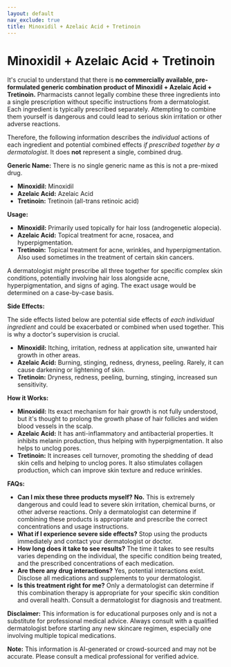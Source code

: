 ```yaml
---
layout: default
nav_exclude: true
title: Minoxidil + Azelaic Acid + Tretinoin
---
```


# Minoxidil + Azelaic Acid + Tretinoin

It's crucial to understand that there is **no commercially available, pre-formulated generic combination product of Minoxidil + Azelaic Acid + Tretinoin.**  Pharmacists cannot legally combine these three ingredients into a single prescription without specific instructions from a dermatologist.  Each ingredient is typically prescribed separately.  Attempting to combine them yourself is dangerous and could lead to serious skin irritation or other adverse reactions.

Therefore, the following information describes the *individual* actions of each ingredient and potential combined effects *if prescribed together by a dermatologist*.  It does **not** represent a single, combined drug.

**Generic Name:**  There is no single generic name as this is not a pre-mixed drug.

* **Minoxidil:** Minoxidil
* **Azelaic Acid:** Azelaic Acid
* **Tretinoin:** Tretinoin (all-trans retinoic acid)


**Usage:**

* **Minoxidil:** Primarily used topically for hair loss (androgenetic alopecia).
* **Azelaic Acid:** Topical treatment for acne, rosacea, and hyperpigmentation.
* **Tretinoin:** Topical treatment for acne, wrinkles, and hyperpigmentation.  Also used sometimes in the treatment of certain skin cancers.

A dermatologist *might* prescribe all three together for specific complex skin conditions, potentially involving hair loss alongside acne, hyperpigmentation, and signs of aging. The exact usage would be determined on a case-by-case basis.


**Side Effects:**

The side effects listed below are potential side effects of *each individual ingredient* and could be exacerbated or combined when used together.  This is why a doctor's supervision is crucial.

* **Minoxidil:** Itching, irritation, redness at application site, unwanted hair growth in other areas.
* **Azelaic Acid:** Burning, stinging, redness, dryness, peeling.  Rarely, it can cause darkening or lightening of skin.
* **Tretinoin:** Dryness, redness, peeling, burning, stinging, increased sun sensitivity.


**How it Works:**

* **Minoxidil:** Its exact mechanism for hair growth is not fully understood, but it's thought to prolong the growth phase of hair follicles and widen blood vessels in the scalp.
* **Azelaic Acid:** It has anti-inflammatory and antibacterial properties.  It inhibits melanin production, thus helping with hyperpigmentation. It also helps to unclog pores.
* **Tretinoin:** It increases cell turnover, promoting the shedding of dead skin cells and helping to unclog pores. It also stimulates collagen production, which can improve skin texture and reduce wrinkles.


**FAQs:**

* **Can I mix these three products myself?**  **No.**  This is extremely dangerous and could lead to severe skin irritation, chemical burns, or other adverse reactions.  Only a dermatologist can determine if combining these products is appropriate and prescribe the correct concentrations and usage instructions.
* **What if I experience severe side effects?** Stop using the products immediately and contact your dermatologist or doctor.
* **How long does it take to see results?** The time it takes to see results varies depending on the individual, the specific condition being treated, and the prescribed concentrations of each medication.
* **Are there any drug interactions?**  Yes, potential interactions exist.  Disclose all medications and supplements to your dermatologist.
* **Is this treatment right for me?**  Only a dermatologist can determine if this combination therapy is appropriate for your specific skin condition and overall health.  Consult a dermatologist for diagnosis and treatment.

**Disclaimer:** This information is for educational purposes only and is not a substitute for professional medical advice. Always consult with a qualified dermatologist before starting any new skincare regimen, especially one involving multiple topical medications.


**Note:** This information is AI-generated or crowd-sourced and may not be accurate. Please consult a medical professional for verified advice.